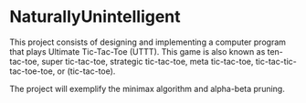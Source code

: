 # NaturallyUnintelligent

This project consists of designing and implementing a computer program that plays Ultimate Tic-Tac-Toe (UTTT). This game is also known as  ten-tac-toe, super tic-tac-toe, strategic tic-tac-toe, meta tic-tac-toe, tic-tac-tic-tac-toe-toe, or (tic-tac-toe). 

The project will exemplify the minimax algorithm and alpha-beta pruning.
